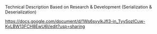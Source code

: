 Technical Description Based on Research & Development (Serialization & Deserialization)

https://docs.google.com/document/d/1Ws6syylkJfl3-in_TyySozICuw-KyLBW13FCH8EwU6I/edit?usp=sharing
